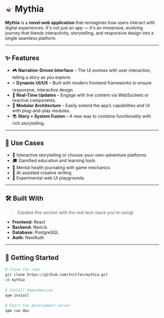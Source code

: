 # <img src="./public/mythia-logo.png" alt="Demo Image" width="25" /> Mythia

**Mythia** is a **novel web application** that reimagines how users interact with digital experiences. It's not just an app — it's an immersive, evolving journey that blends interactivity, storytelling, and responsive design into a single seamless platform.

---

## ✨ Features

- 🎮 **Narrative-Driven Interface** – The UI evolves with user interaction, telling a story as you explore.
- ⚡ **Dynamic UI/UX** – Built with modern frontend frameworks to ensure responsive, interactive design.
- 🔁 **Real-Time Updates** – Engage with live content via WebSockets or reactive components.
- 🧩 **Modular Architecture** – Easily extend the app’s capabilities and UI with plug-and-play modules.
- 📚 **Story + System Fusion** – A new way to combine functionality with rich storytelling.

---

## 🧠 Use Cases

- 📖 Interactive storytelling or choose-your-own-adventure platforms  
- 🎓 Gamified education and learning tools  
- 🧘 Mental health journaling with game mechanics  
- 🧠 AI-assisted creative writing  
- 🧪 Experimental web UI playgrounds

---

## 🛠️ Built With

> (Update this section with the real tech stack you're using)

- **Frontend:** React
- **Backend:** NextJs  
- **Database:** PostgreSQL  
- **Auth:** NextAuth

---

## 🚀 Getting Started

```bash
# Clone the repo
git clone https://github.com/Initfan/mythia.git
cd mythia

# Install dependencies
npm install

# Start the development server
npm run dev

